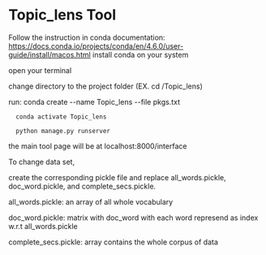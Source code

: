 # Topic_lens Tool

Follow the instruction in conda documentation: https://docs.conda.io/projects/conda/en/4.6.0/user-guide/install/macos.html
install conda on your system

open your terminal

change directory to the project folder (EX. cd /Topic_lens)

run: conda create --name Topic_lens --file pkgs.txt

      conda activate Topic_lens

      python manage.py runserver

the main tool page will be at localhost:8000/interface


To change data set,

create the corresponding pickle file and replace all_words.pickle, doc_word.pickle, and complete_secs.pickle.

all_words.pickle: an array of all whole vocabulary

doc_word.pickle: matrix with doc_word with each word represend as index w.r.t all_words.pickle

complete_secs.pickle: array contains the whole corpus of data
